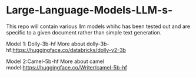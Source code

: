 # Large-Language-Models-LLM-s-
This repo will contain various llm models whihc has been tested out and are specific to a given document rather than simple text generation.

Model 1: Dolly-3b-hf
More about dolly-3b-hf:https://huggingface.co/databricks/dolly-v2-3b

Model 2:Camel-5b-hf
More about camel model:https://huggingface.co/Writer/camel-5b-hf
